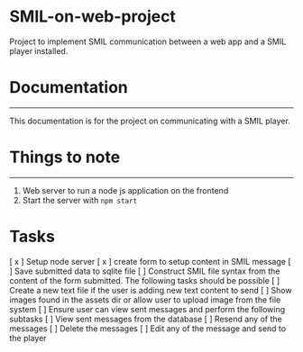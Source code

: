 # SMIL-on-web-project
Project to implement SMIL communication between a web app and a SMIL player installed.
# Documentation
***

This documentation is for the project on communicating with a SMIL player.

# Things to note
***
1. Web server to run a node js application on the frontend
2. Start the server with `npm start` 

# Tasks
[ x ] Setup node server
[ x ] create form to setup content in SMIL message
[  ] Save submitted data to sqlite file
[  ] Construct SMIL file syntax from the content of the form submitted.
	 The following tasks should be possible
	 [  ] Create a new text file if the user is adding new text content to send
	 [  ] Show images found in the assets dir or allow user to upload image from the file system
[  ] Ensure user can view sent messages and perform the following subtasks
	[  ] View sent messages from the database
	[  ] Resend any of the messages
	[  ] Delete the messages
	[  ] Edit any of the message and send to the player